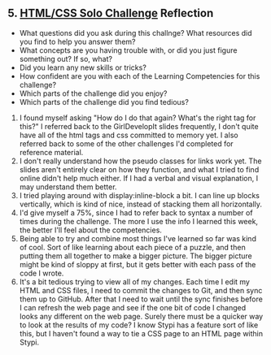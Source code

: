 ## 5. [HTML/CSS Solo Challenge](5_HTML_CSS_solo_challenge/readme.md) Reflection

* What questions did you ask during this challnge? What resources did you find to help you answer them?  
* What concepts are you having trouble with, or did you just figure something out? If so, what?  
* Did you learn any new skills or tricks?
* How confident are you with each of the Learning Competencies for this challenge? 
* Which parts of the challenge did you enjoy?
* Which parts of the challenge did you find tedious?

1. I found myself asking "How do I do that again? What's the right tag for this?" I referred back to the GirlDevelopIt slides frequently, I don't quite have all of the html tags and css committed to memory yet. I also referred back to some of the other challenges I'd completed for reference material.
2. I don't really understand how the pseudo classes for links work yet. The slides aren't entirely clear on how they function, and what I tried to find online didn't help much either. If I had a verbal and visual explanation, I may understand them better.
3. I tried playing around with display:inline-block a bit. I can line up blocks vertically, which is kind of nice, instead of stacking them all horizontally.
4. I'd give myself a 75%, since I had to refer back to syntax a number of times during the challenge. The more I use the info I learned this week, the better I'll feel about the competencies.
5. Being able to try and combine most things I've learned so far was kind of cool. Sort of like learning about each piece of a puzzle, and then putting them all together to make a bigger picture. The bigger picture might be kind of sloppy at first, but it gets better with each pass of the code I wrote.
6. It's a bit tedious trying to view all of my changes. Each time I edit my HTML and CSS files, I need to commit the changes to Git, and then sync them up to GitHub. After that I need to wait until the sync finishes before I can refresh the web page and see if the one bit of code I changed looks any different on the web page. Surely there must be a quicker way to look at the results of my code? I know Stypi has a feature sort of like this, but I haven't found a way to tie a CSS page to an HTML page within Stypi.